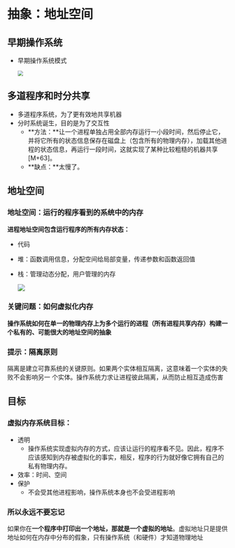 # 抽象：地址空间

## 早期操作系统

- 早期操作系统模式

  <img src="https://picture-house.oss-cn-beijing.aliyuncs.com/notes/6.png" style="zoom:75%;" />

## 多道程序和时分共享

- 多道程序系统，为了更有效地共享机器
- 分时系统诞生，目的是为了交互性
  - **方法：**让一个进程单独占用全部内存运行一小段时间，然后停止它，并将它所有的状态信息保存在磁盘上（包含所有的物理内存），加载其他进程的状态信息，再运行一段时间，这就实现了某种比较粗糙的机器共享[M+63]。
  - **缺点：**太慢了。

## 地址空间

### 地址空间：运行的程序看到的系统中的内存

**进程地址空间包含运行程序的所有内存状态：**

- 代码

- 堆：函数调用信息，分配空间给局部变量，传递参数和函数返回值

- 栈：管理动态分配，用户管理的内存

  ![](https://picture-house.oss-cn-beijing.aliyuncs.com/notes/7.png)

### 关键问题：如何虚拟化内存

**操作系统如何在单一的物理内存上为多个运行的进程（所有进程共享内存）构建一个私有的、可能很大的地址空间的抽象**

### 提示：隔离原则

隔离是建立可靠系统的关键原则。如果两个实体相互隔离，这意味着一个实体的失败不会影响另一
 个实体。操作系统力求让进程彼此隔离，从而防止相互造成伤害

## 目标

### **虚拟内存系统目标：**

- 透明
  - 操作系统实现虚拟内存的方式，应该让运行的程序看不见。因此，程序不应该感知到内存被虚拟化的事实，相反，程序的行为就好像它拥有自己的私有物理内存。
- 效率：时间、空间
- 保护
  - 不会受其他进程影响，操作系统本身也不会受进程影响

### 所以永远不要忘记

如果你在**一个程序中打印出一个地址，那就是一个虚拟的地址**。虚拟地址只是提供地址如何在内存中分布的假象，只有操作系统（和硬件）才知道物理地址



